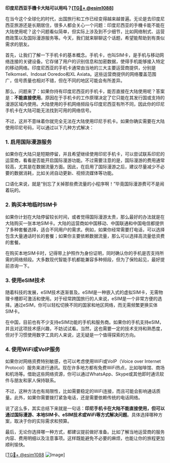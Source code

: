 **印度尼西亚手機卡大陆可以用吗？[[TG💪+ @esim1088](https://t.me/s/esim1088)]**

在当今这个全球化的时代，出国旅行和工作已经变得越来越普遍。无论是去印度尼西亚旅游还是长期居住，很多人都会关心一个问题：印度尼西亚的手機卡能不能在大陆使用呢？这个问题看似简单，但实际上涉及到不少细节，比如网络制式、运营商政策以及国际漫游服务等。今天，我们就来聊聊这个话题，希望能帮助到有类似需求的朋友。

首先，让我们了解一下手机卡的基本概念。手机卡，也叫SIM卡，是手机与移动网络连接的关键设备。它存储了用户的识别信息和加密数据，使得手机能够接入特定的移动网络。印度尼西亚的手机卡通常由当地的三大主要运营商提供，分别是Telkomsel、Indosat Ooredoo和XL Axiata。这些运营商提供的网络覆盖范围广，信号质量也相对不错，但在不同的地区可能会有所差异。

那么，问题来了：如果你持有印度尼西亚的手机卡，能否直接在大陆使用呢？答案是：**不能直接使用**。原因在于手机卡的工作原理决定了它只能在其发行国或支持的漫游区域内使用。大陆使用的手机网络频段与印度尼西亚有所不同，因此你的印尼手机卡在大陆可能无法找到可用的网络信号。

不过，这并不意味着你就完全无法在大陆使用印尼手机卡。如果你确实需要在大陆使用印尼号码，可以通过以下几种方式解决：

### 1. **启用国际漫游服务**
   如果你在大陆只是短期停留，并且希望继续使用印尼手机卡，可以尝试联系印尼的运营商，看看是否能开启国际漫游功能。不过需要注意的是，国际漫游的费用通常较高，尤其是在数据流量方面。因此，在启用了国际漫游之后，建议尽量减少不必要的数据消耗，比如关闭自动更新、视频流媒体等功能。

   口语化来说，就是“别忘了关掉那些费流量的小程序啊！”毕竟国际漫游费可不是闹着玩的。

### 2. **购买本地临时SIM卡**
   如果你计划在大陆停留较长时间，或者觉得国际漫游太贵，那么最好的办法就是在大陆购买一张本地SIM卡。大陆的运营商如中国移动、中国联通和中国电信都提供了多种套餐选择，适合不同用户的需求。例如，如果你经常需要打电话，可以选择包含大量通话时长的套餐；如果你主要依赖数据流量，那么可以选择高流量低资费的套餐。

   在购买本地SIM卡时，记得带上护照作为身份证明，同时确认你的手机是否支持所需的网络频段。大多数现代智能手机都能兼容多种频段，但为了保险起见，最好提前咨询一下。

### 3. **使用eSIM技术**
   随着科技的发展，eSIM技术逐渐普及。eSIM是一种嵌入式的虚拟SIM卡，无需物理卡槽即可激活和使用。对于经常跨国旅行的人来说，eSIM是一个非常方便的选择。通过eSIM，你可以轻松切换不同的国家和地区网络，而无需频繁更换实体SIM卡。

   在中国，目前也有不少支持eSIM功能的手机和服务商。如果你的手机支持eSIM，并且对这项技术感兴趣，不妨试试看。当然，这也需要一定的技术支持和熟悉度，但对于习惯使用数字工具的人来说，这无疑是一个值得探索的方向。

### 4. **使用WiFi或VoIP服务**
   如果你对网络资费特别敏感，也可以考虑使用WiFi或VoIP（Voice over Internet Protocol）服务来进行通讯。现在许多地方都有免费WiFi热点，比如咖啡馆、商场和机场等。借助这些网络资源，你可以通过WhatsApp、Skype或其他即时通讯软件与朋友和家人保持联系。

   不过，这种方法也有局限性，比如需要稳定的WiFi连接，而且可能会影响通话质量。此外，如果你需要拨打紧急电话，还是需要依赖传统的电话网络。

说了这么多，其实总结下来就是一句话：**印尼手机卡在大陆不能直接使用，但可以通过国际漫游、本地SIM卡、eSIM技术或WiFi等方式解决问题**。具体选择哪种方案，取决于你的实际需求和预算。

最后，无论你选择哪一种方式，都建议提前做好准备。比如了解当地运营商的服务内容、费用明细以及注意事项。这样既能避免不必要的麻烦，也能让你的旅程更加顺利愉快。

[[TG💪+ @esim1088](https://t.me/s/esim1088) ![Image](https://i.postimg.cc/4NQfJmqS/Snipaste-2025-05-13-00-14-12.png)]